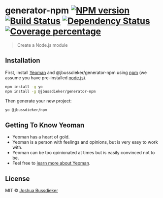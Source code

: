 # generator-npm [![NPM version][npm-image]][npm-url] [![Build Status][travis-image]][travis-url] [![Dependency Status][daviddm-image]][daviddm-url] [![Coverage percentage][coveralls-image]][coveralls-url]
> Create a Node.js module

## Installation

First, install [Yeoman](http://yeoman.io) and @jbussdieker/generator-npm using [npm](https://www.npmjs.com/) (we assume you have pre-installed [node.js](https://nodejs.org/)).

```bash
npm install -g yo
npm install -g @jbussdieker/generator-npm
```

Then generate your new project:

```bash
yo @jbussdieker/npm
```

## Getting To Know Yeoman

 * Yeoman has a heart of gold.
 * Yeoman is a person with feelings and opinions, but is very easy to work with.
 * Yeoman can be too opinionated at times but is easily convinced not to be.
 * Feel free to [learn more about Yeoman](http://yeoman.io/).

## License

MIT © [Joshua Bussdieker](github.com/jbussdieker)


[npm-image]: https://badge.fury.io/js/@jbussdieker/generator-npm.svg
[npm-url]: https://npmjs.org/package/@jbussdieker/generator-npm
[travis-image]: https://travis-ci.org/jbussdieker/generator-npm.svg?branch=master
[travis-url]: https://travis-ci.org/jbussdieker/generator-npm
[daviddm-image]: https://david-dm.org/jbussdieker/generator-npm.svg?theme=shields.io
[daviddm-url]: https://david-dm.org/jbussdieker/generator-npm
[coveralls-image]: https://coveralls.io/repos/jbussdieker/generator-npm/badge.svg
[coveralls-url]: https://coveralls.io/r/jbussdieker/generator-npm
